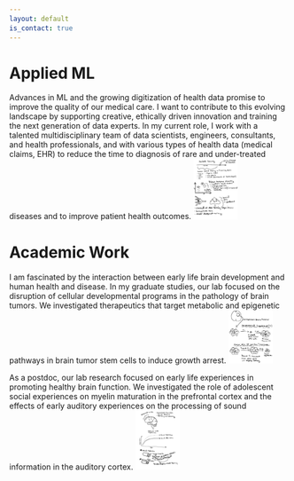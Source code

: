 ```yaml
---
layout: default
is_contact: true
---
```


# Applied ML
Advances in ML and the growing digitization of health data promise to improve the quality of our medical care. I want to contribute to this evolving landscape by supporting creative, ethically driven innovation and training the next generation of data experts. In my current role, I work with a talented multidisciplinary team of data scientists, engineers, consultants, and health professionals, and with various types of health data (medical claims, EHR) to reduce the time to diagnosis of rare and under-treated diseases and to improve patient health outcomes.
<img class="ml-picture" src="ml.jpg" width="80"/>

# Academic Work
I am fascinated by the interaction between early life brain development and human health and disease. In my graduate studies, our lab focused on the disruption of cellular developmental programs in the pathology of brain tumors. We investigated therapeutics that target metabolic and epigenetic pathways in brain tumor stem cells to induce growth arrest. 
<img class="bcsc-picture" src="csc.jpg" width="80"/>


As a postdoc, our lab research focused on early life experiences in promoting healthy brain function. We investigated the role of adolescent social experiences on myelin maturation in the prefrontal cortex and the effects of early auditory experiences on the processing of sound information in the auditory cortex.
<img class="myelin-picture" src="myelin.jpg" width="80"/>





